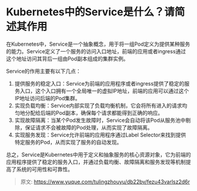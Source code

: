 # Kubernetes中的Service是什么？请简述其作用

在Kubernetes中，Service是一个抽象概念，用于将一组Pod定义为提供某种服务的能力。Service定义了一个服务的访问入口地址，前端的应用或者ingress通过这个地址访问其背后一组由Pod副本组成的集群实例。

Service的作用主要有以下几点：

1. 提供服务的稳定入口：Service为前端的应用程序或者ingress提供了稳定的服务入口，这个入口拥有一个全局唯一的虚拟IP地址，前端的应用可以通过这个IP地址访问后端的Pod集群。
2. 实现负载均衡：Service内部实现了负载均衡机制，它会将所有进入的请求均匀地分配给后端的Pod副本，确保每个请求都能得到正确的响应。
3. 实现故障隔离：当某个Pod发生故障时，Service会自动将该Pod从服务池中剔除，保证请求不会被故障的Pod处理，从而实现了故障隔离。
4. 实现服务发现：Service允许前端的应用程序通过Label Selector来找到提供特定服务的Pod，从而实现了服务的自动发现。

总之，Service是Kubernetes中用于定义和抽象服务的核心资源对象，它为前端的应用程序提供了稳定的服务入口，并通过负载均衡、故障隔离和服务发现等机制提高了系统的可用性和可靠性。



> 原文: <https://www.yuque.com/tulingzhouyu/db22bv/fezu43varlsz2d6r>